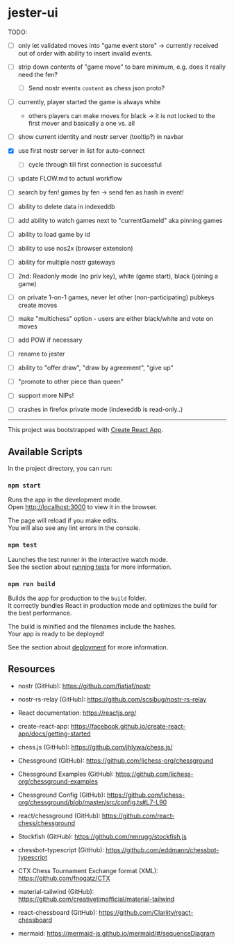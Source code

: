 # jester-ui


TODO:
- [ ] only let validated moves into "game event store" -> currently received out of order
      with ability to insert invalid events.
- [ ] strip down contents of "game move" to bare minimum, e.g. does it really need the fen?
  - [ ] Send nostr events `content` as chess json proto?
- [ ] currently, player started the game is always white 
  - others players can make moves for black -> it is not locked to the first mover and basically a one vs. all

- [ ] show current identity and nostr server (tooltip?) in navbar
- [x] use first nostr server in list for auto-connect
  - [ ] cycle through till first connection is successful
- [ ] update FLOW.md to actual workflow
- [ ] search by fen! games by fen -> send fen as hash in event!
- [ ] ability to delete data in indexeddb
- [ ] add ability to watch games next to "currentGameId" aka pinning games
- [ ] ability to load game by id
- [ ] ability to use nos2x (browser extension)
- [ ] ability for multiple nostr gateways
- [ ] 2nd: Readonly mode (no priv key), white (game start), black (joining a game)
- [ ] on private 1-on-1 games, never let other (non-participating) pubkeys create moves
- [ ] make "multichess" option - users are either black/white and vote on moves
- [ ] add POW if necessary
- [ ] rename to jester
- [ ] ability to "offer draw", "draw by agreement", "give up"
- [ ] "promote to other piece than queen"
- [ ] support more NIPs!
- [ ] crashes in firefox private mode (indexeddb is read-only..)
 
---

This project was bootstrapped with [Create React App](https://github.com/facebook/create-react-app).

## Available Scripts

In the project directory, you can run:

### `npm start`

Runs the app in the development mode.\
Open [http://localhost:3000](http://localhost:3000) to view it in the browser.

The page will reload if you make edits.\
You will also see any lint errors in the console.

### `npm test`

Launches the test runner in the interactive watch mode.\
See the section about [running tests](https://facebook.github.io/create-react-app/docs/running-tests) for more information.

### `npm run build`

Builds the app for production to the `build` folder.\
It correctly bundles React in production mode and optimizes the build for the best performance.

The build is minified and the filenames include the hashes.\
Your app is ready to be deployed!

See the section about [deployment](https://facebook.github.io/create-react-app/docs/deployment) for more information.

## Resources
- nostr (GitHub): https://github.com/fiatjaf/nostr
- nostr-rs-relay (GitHub): https://github.com/scsibug/nostr-rs-relay

- React documentation: https://reactjs.org/
- create-react-app: https://facebook.github.io/create-react-app/docs/getting-started

- chess.js (GitHub): https://github.com/jhlywa/chess.js/
- Chessground (GitHub): https://github.com/lichess-org/chessground
- Chessground Examples (GitHub): https://github.com/lichess-org/chessground-examples
- Chessground Config (GitHub): https://github.com/lichess-org/chessground/blob/master/src/config.ts#L7-L90
- react/chessground (GitHub): https://github.com/react-chess/chessground

- Stockfish (GitHub): https://github.com/nmrugg/stockfish.js
- chessbot-typescript (GitHub): https://github.com/eddmann/chessbot-typescript

- CTX Chess Tournament Exchange format (XML): https://github.com/fnogatz/CTX

- material-tailwind (GitHub): https://github.com/creativetimofficial/material-tailwind

- react-chessboard (GitHub): https://github.com/Clariity/react-chessboard

- mermaid: https://mermaid-js.github.io/mermaid/#/sequenceDiagram